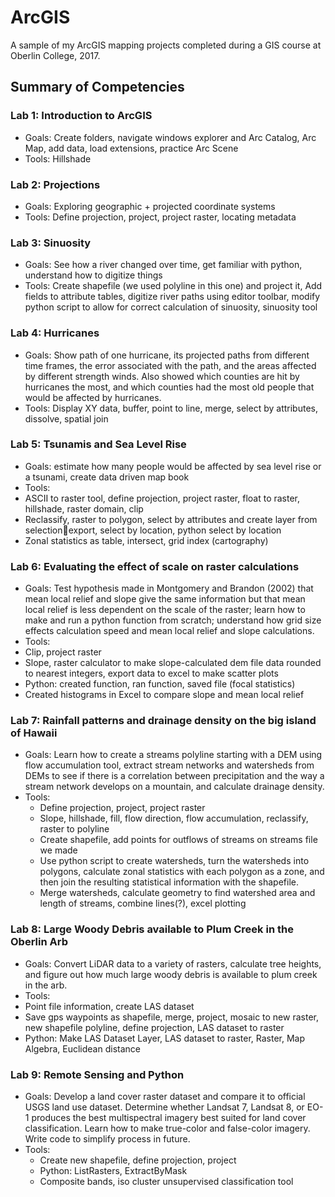 # ArcGIS
A sample of my ArcGIS mapping projects completed during a GIS course at Oberlin College, 2017.


## Summary of Competencies
### Lab 1: Introduction to ArcGIS
-	Goals: Create folders, navigate windows explorer and Arc Catalog, Arc Map, add data, load extensions, practice Arc Scene
-	Tools: Hillshade
### Lab 2: Projections
-	Goals: Exploring geographic + projected coordinate systems
-	Tools: Define projection, project, project raster, locating metadata
### Lab 3: Sinuosity
-	Goals: See how a river changed over time, get familiar with python, understand how to digitize things
-	Tools: Create shapefile (we used polyline in this one) and project it, Add fields to attribute tables, digitize river paths using editor toolbar, modify python script to allow for correct calculation of sinuosity, sinuosity tool
### Lab 4: Hurricanes
-	Goals: Show path of one hurricane, its projected paths from different time frames, the error associated with the path, and the areas affected by different strength winds. Also showed which counties are hit by hurricanes the most, and which counties had the most old people that would be affected by hurricanes. 
-	Tools: Display XY data, buffer, point to line, merge, select by attributes, dissolve, spatial join
### Lab 5: Tsunamis and Sea Level Rise
-	Goals: estimate how many people would be affected by sea level rise or a tsunami, create data driven map book
-	Tools: 
  - ASCII to raster tool, define projection, project raster, float to raster, hillshade, raster domain, clip
  - Reclassify, raster to polygon, select by attributes and create layer from selectionexport, select by location, python select by location
  - Zonal statistics as table, intersect, grid index (cartography)
### Lab 6: Evaluating the effect of scale on raster calculations 
-	Goals: Test hypothesis made in Montgomery and Brandon (2002) that mean local relief and slope give the same information but that mean local relief is less dependent on the scale of the raster; learn how to make and run a python function from scratch; understand how grid size effects calculation speed and mean local relief and slope calculations. 
-	Tools:
  - Clip, project raster
  - Slope, raster calculator to make slope-calculated dem file data rounded to nearest integers, export data to excel to make scatter plots
  - Python: created function, ran function, saved file (focal statistics)
  - Created histograms in Excel to compare slope and mean local relief
### Lab 7: Rainfall patterns and drainage density on the big island of Hawaii
- Goals: Learn how to create a streams polyline starting with a DEM using flow accumulation tool, extract stream networks and watersheds from DEMs to see if there is a correlation between precipitation and the way a stream network develops on a mountain, and calculate drainage density. 
- Tools: 
  - Define projection, project, project raster
  - Slope, hillshade, fill, flow direction, flow accumulation, reclassify, raster to polyline
  - Create shapefile, add points for outflows of streams on streams file we made
  - Use python script to create watersheds, turn the watersheds into polygons, calculate zonal statistics with each polygon as a zone, and then join the resulting statistical information with the shapefile.
  - Merge watersheds, calculate geometry to find watershed area and length of streams, combine lines(?), excel plotting
### Lab 8: Large Woody Debris available to Plum Creek in the Oberlin Arb
-	Goals: Convert LiDAR data to a variety of rasters, calculate tree heights, and figure out how much large woody debris is available to plum creek in the arb. 
-	Tools:
  - Point file information, create LAS dataset
  - Save gps waypoints as shapefile, merge, project, mosaic to new raster, new shapefile polyline, define projection, LAS dataset to raster
  - Python: Make LAS Dataset Layer, LAS dataset to raster, Raster, Map Algebra, Euclidean distance
### Lab 9: Remote Sensing and Python
- Goals: Develop a land cover raster dataset and compare it to official USGS land use dataset. Determine whether Landsat 7, Landsat 8, or EO-1 produces the best multispectral imagery best suited for land cover classification. Learn how to make true-color and false-color imagery. Write code to simplify process in future.
- Tools:
  - Create new shapefile, define projection, project
  - Python: ListRasters, ExtractByMask
  - Composite bands, iso cluster unsupervised classification tool
